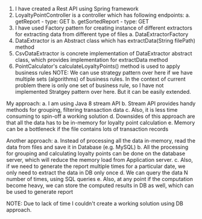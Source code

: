 1. I have created a Rest API using Spring framework
2. LoyaltyPointController is a controller which has following endpoints:
    a. getReport - type: GET
    b. getSortedReport - type: GET
3. I have used Factory pattern for creating instance of different extractors for extracting data from different type of files
    a. DataExtractorFactory
4. DataExtractor is an Abstract class which has extractData(String filePath) method
5. CsvDataExtractor is concrete implementation of DataExtractor abstract class, which provides implementation for extractData method
6. PointCalculator's calculateLoyaltyPoints() method is used to apply business rules
    NOTE: We can use strategy pattern over here if we have multiple sets (algorithms) of business rules. In the context of current problem
    there is only one set of business rule, so I have not implemented Stratgey pattern over here. But it can be easily extended.

My approach:
a. I am using Java 8 stream API
b. Stream API provides handy methods for grouping, filtering transaction data
c. Also, it is less time consuming to spin-off a working solution
d. Downsides of this approach are that all the data has to be in-memory for loyalty point calculation
e. Memory can be a bottleneck if the file contains lots of transaction records

Another approach:
a. Instead of processing all the data in-memory, read the data from files and save it in Database (e.g. MySQL)
b. All the processing for grouping and calculating loyalty points can be done on the database server, which will reduce the memory load
from Application server.
c. Also, if we need to generate the report multiple times for a particular date, we only need to extract the data in DB only once
d. We can query the data N number of times, using SQL queries
e. Also, at any point if the computation become heavy, we can store the computed results in DB as well, which can be used to generate report

NOTE: Due to lack of time I couldn't create a working solution using DB approach.